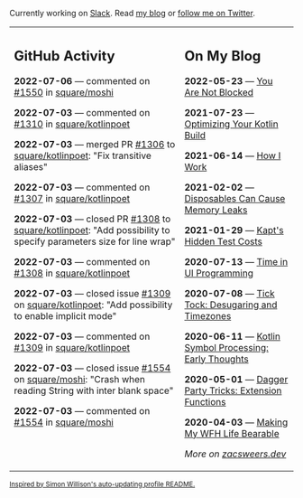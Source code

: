 Currently working on [Slack](https://slack.com/). Read [my blog](https://zacsweers.dev/) or [follow me on Twitter](https://twitter.com/ZacSweers).

<table><tr><td valign="top" width="60%">

## GitHub Activity
<!-- githubActivity starts -->
**2022-07-06** — commented on [#1550](https://github.com/square/moshi/pull/1550#issuecomment-1176250846) in [square/moshi](https://github.com/square/moshi)

**2022-07-03** — commented on [#1310](https://github.com/square/kotlinpoet/pull/1310#issuecomment-1173178952) in [square/kotlinpoet](https://github.com/square/kotlinpoet)

**2022-07-03** — merged PR [#1306](https://github.com/square/kotlinpoet/pull/1306) to [square/kotlinpoet](https://github.com/square/kotlinpoet): "Fix transitive aliases"

**2022-07-03** — commented on [#1307](https://github.com/square/kotlinpoet/pull/1307#issuecomment-1173173831) in [square/kotlinpoet](https://github.com/square/kotlinpoet)

**2022-07-03** — closed PR [#1308](https://github.com/square/kotlinpoet/pull/1308) to [square/kotlinpoet](https://github.com/square/kotlinpoet): "Add possibility to specify parameters size for line wrap"

**2022-07-03** — commented on [#1308](https://github.com/square/kotlinpoet/pull/1308#issuecomment-1173170815) in [square/kotlinpoet](https://github.com/square/kotlinpoet)

**2022-07-03** — closed issue [#1309](https://github.com/square/kotlinpoet/issues/1309) on [square/kotlinpoet](https://github.com/square/kotlinpoet): "Add possibility to enable implicit mode"

**2022-07-03** — commented on [#1309](https://github.com/square/kotlinpoet/issues/1309#issuecomment-1173170383) in [square/kotlinpoet](https://github.com/square/kotlinpoet)

**2022-07-03** — closed issue [#1554](https://github.com/square/moshi/issues/1554) on [square/moshi](https://github.com/square/moshi): "Crash when reading String with inter blank space"

**2022-07-03** — commented on [#1554](https://github.com/square/moshi/issues/1554#issuecomment-1173149242) in [square/moshi](https://github.com/square/moshi)
<!-- githubActivity ends -->
</td><td valign="top" width="40%">

## On My Blog
<!-- blog starts -->
**2022-05-23** — [You Are Not Blocked](https://www.zacsweers.dev/you-are-not-blocked/)

**2021-07-23** — [Optimizing Your Kotlin Build](https://www.zacsweers.dev/optimizing-your-kotlin-build/)

**2021-06-14** — [How I Work](https://www.zacsweers.dev/how-i-work/)

**2021-02-02** — [Disposables Can Cause Memory Leaks](https://www.zacsweers.dev/disposables-can-cause-memory-leaks/)

**2021-01-29** — [Kapt's Hidden Test Costs](https://www.zacsweers.dev/kapts-hidden-test-costs/)

**2020-07-13** — [Time in UI Programming](https://www.zacsweers.dev/time-in-ui/)

**2020-07-08** — [Tick Tock: Desugaring and Timezones](https://www.zacsweers.dev/ticktock-desugaring-timezones/)

**2020-06-11** — [Kotlin Symbol Processing: Early Thoughts](https://www.zacsweers.dev/kotlin-symbol-processor-early-thoughts/)

**2020-05-01** — [Dagger Party Tricks: Extension Functions](https://www.zacsweers.dev/dagger-party-tricks-extension-functions/)

**2020-04-03** — [Making My WFH Life Bearable](https://www.zacsweers.dev/making-wfh-life-bearable/)
<!-- blog ends -->
_More on [zacsweers.dev](https://zacsweers.dev/)_
</td></tr></table>

<sub><a href="https://simonwillison.net/2020/Jul/10/self-updating-profile-readme/">Inspired by Simon Willison's auto-updating profile README.</a></sub>